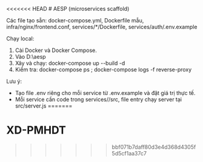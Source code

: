 <<<<<<< HEAD
﻿# AESP (microservices scaffold)

Các file tạo sẵn: docker-compose.yml, Dockerfile mẫu, infra/nginx/frontend.conf, services/*/Dockerfile, services/auth/.env.example

Chạy local:
1. Cài Docker và Docker Compose.
2. Vào D:\aesp
3. Xây và chạy: docker-compose up --build -d
4. Kiểm tra: docker-compose ps ; docker-compose logs -f reverse-proxy

Lưu ý:
- Tạo file .env riêng cho mỗi service từ .env.example và đặt giá trị thực tế.
- Mỗi service cần code trong services/<service>/src, file entry chạy server tại src/server.js
=======
# XD-PMHDT
>>>>>>> bbf071b7daff80d3e4d368d4305f5d5cf1aa37c7
